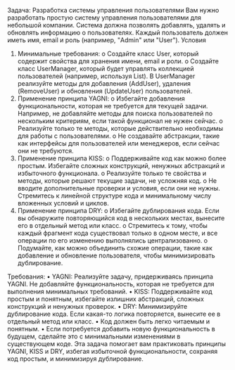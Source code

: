 
Задача: Разработка системы управления пользователями
Вам нужно разработать простую систему управления пользователями для небольшой компании. Система должна позволять добавлять, удалять и обновлять информацию о пользователях. Каждый пользователь должен иметь имя, email и роль (например, "Admin" или "User").
Условия
1.	Минимальные требования:
o	Создайте класс User, который содержит свойства для хранения имени, email и роли.
o	Создайте класс UserManager, который будет управлять коллекцией пользователей (например, используя List<User>). В UserManager реализуйте методы для добавления (AddUser), удаления (RemoveUser) и обновления (UpdateUser) пользователей.
2.	Применение принципа YAGNI:
o	Избегайте добавления функциональности, которая не требуется для текущей задачи. Например, не добавляйте методы для поиска пользователей по нескольким критериям, если такой функционал не нужен сейчас.
o	Реализуйте только те методы, которые действительно необходимы для работы с пользователями.
o	Не создавайте абстракции, такие как интерфейсы для пользователей или менеджеров, если сейчас они не требуются.
3.	Применение принципа KISS:
o	Поддерживайте код как можно более простым. Избегайте сложных конструкций, ненужных абстракций и избыточного функционала.
o	Реализуйте только те свойства и методы, которые решают текущие задачи, не усложняя код.
o	Не вводите дополнительные проверки и условия, если они не нужны. Стремитесь к линейной структуре кода и минимальному числу вложенных условий и циклов.
4.	Применение принципа DRY:
o	Избегайте дублирования кода. Если вы обнаружите повторяющийся код в нескольких местах, вынесите его в отдельный метод или класс.
o	Стремитесь к тому, чтобы каждый фрагмент кода существовал только в одном месте, и все операции по его изменению выполнялись централизованно.
o	Подумайте, как можно объединить схожие операции, такие как добавление и обновление пользователя, чтобы минимизировать дублирование.

Требования:
•	YAGNI: Реализуйте задачу, придерживаясь принципа YAGNI. Не добавляйте функциональность, которая не требуется для выполнения минимальных требований.
•	KISS: Поддерживайте код простым и понятным, избегайте излишних абстракций, сложных конструкций и ненужных проверок.
•	DRY: Минимизируйте дублирование кода. Если какая-то логика повторяется, вынесите ее в отдельный метод или класс.
•	Код должен быть легко читаемым и понятным.
•	Если потребуется добавить новую функциональность в будущем, сделайте это с минимальными изменениями в существующем коде.
Эта задача помогает вам практиковать принципы YAGNI, KISS и DRY, избегая избыточной функциональности, сохраняя код простым, и минимизируя дублирование.
